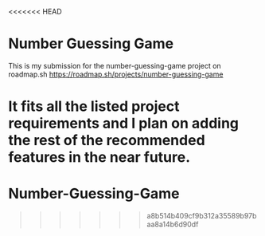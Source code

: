 <<<<<<< HEAD
# Number Guessing Game
This is my submission for the number-guessing-game project on roadmap.sh
https://roadmap.sh/projects/number-guessing-game

It fits all the listed project requirements and I plan on adding the rest of the recommended features in the near future.
=======
# Number-Guessing-Game
>>>>>>> a8b514b409cf9b312a35589b97baa8a14b6d90df
